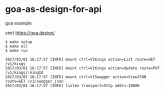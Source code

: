 # goa-as-design-for-api
goa example

see) https://goa.design/


```
$ make setup
$ make all
$ make run
```
```
2017/03/01 16:17:57 [INFO] mount ctrl=V1Kings action=List route=GET /v1/kings
2017/03/01 16:17:57 [INFO] mount ctrl=V1Kings action=Update route=PUT /v1/kings/:kingId
2017/03/01 16:17:57 [INFO] mount ctrl=V1Swagger action=ViewJSON route=GET /v1/swagger.json
2017/03/01 16:17:57 [INFO] listen transport=http addr=:10080
```
